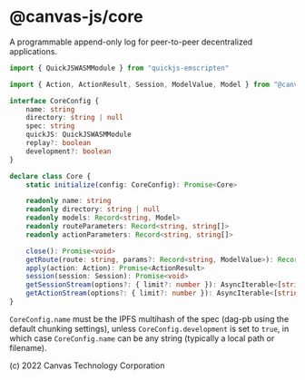 # @canvas-js/core

A programmable append-only log for peer-to-peer decentralized applications.

```typescript
import { QuickJSWASMModule } from "quickjs-emscripten"

import { Action, ActionResult, Session, ModelValue, Model } from "@canvas-js/interfaces"

interface CoreConfig {
	name: string
	directory: string | null
	spec: string
	quickJS: QuickJSWASMModule
	replay?: boolean
	development?: boolean
}

declare class Core {
	static initialize(config: CoreConfig): Promise<Core>

	readonly name: string
	readonly directory: string | null
	readonly models: Record<string, Model>
	readonly routeParameters: Record<string, string[]>
	readonly actionParameters: Record<string, string[]>

	close(): Promise<void>
	getRoute(route: string, params?: Record<string, ModelValue>): Record<string, ModelValue>[]
	apply(action: Action): Promise<ActionResult>
	session(session: Session): Promise<void>
	getSessionStream(options?: { limit?: number }): AsyncIterable<[string, Action]>
	getActionStream(options?: { limit?: number }): AsyncIterable<[string, Action]>
}
```

`CoreConfig.name` must be the IPFS multihash of the spec (dag-pb using the default chunking settings), unless `CoreConfig.development` is set to `true`, in which case `CoreConfig.name` can be any string (typically a local path or filename).

(c) 2022 Canvas Technology Corporation
